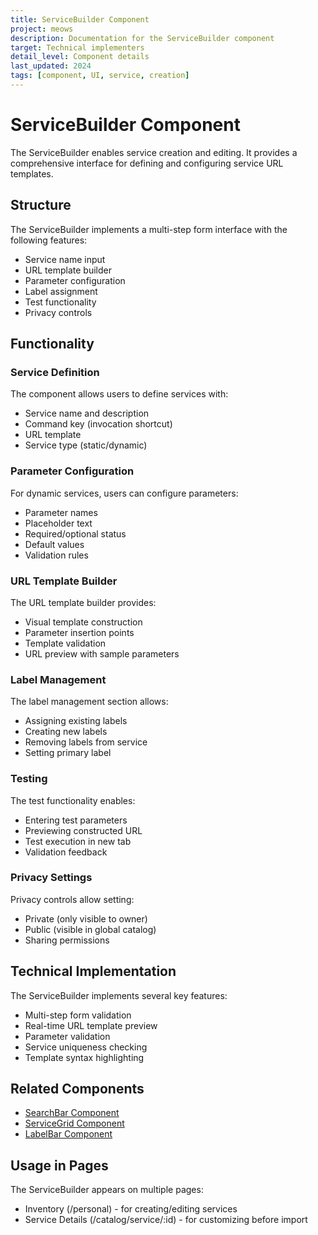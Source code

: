 ```yaml
---
title: ServiceBuilder Component
project: meows
description: Documentation for the ServiceBuilder component
target: Technical implementers
detail_level: Component details
last_updated: 2024
tags: [component, UI, service, creation]
---
```


# ServiceBuilder Component

The ServiceBuilder enables service creation and editing. It provides a comprehensive interface for defining and configuring service URL templates.

## Structure

The ServiceBuilder implements a multi-step form interface with the following features:

- Service name input
- URL template builder
- Parameter configuration
- Label assignment
- Test functionality
- Privacy controls

## Functionality

### Service Definition

The component allows users to define services with:

- Service name and description
- Command key (invocation shortcut)
- URL template
- Service type (static/dynamic)

### Parameter Configuration

For dynamic services, users can configure parameters:

- Parameter names
- Placeholder text
- Required/optional status
- Default values
- Validation rules

### URL Template Builder

The URL template builder provides:

- Visual template construction
- Parameter insertion points
- Template validation
- URL preview with sample parameters

### Label Management

The label management section allows:

- Assigning existing labels
- Creating new labels
- Removing labels from service
- Setting primary label

### Testing

The test functionality enables:

- Entering test parameters
- Previewing constructed URL
- Test execution in new tab
- Validation feedback

### Privacy Settings

Privacy controls allow setting:

- Private (only visible to owner)
- Public (visible in global catalog)
- Sharing permissions

## Technical Implementation

The ServiceBuilder implements several key features:

- Multi-step form validation
- Real-time URL template preview
- Parameter validation
- Service uniqueness checking
- Template syntax highlighting

## Related Components

- [SearchBar Component](SearchBar.md)
- [ServiceGrid Component](ServiceGrid.md)
- [LabelBar Component](LabelBar.md)

## Usage in Pages

The ServiceBuilder appears on multiple pages:

- Inventory (/personal) - for creating/editing services
- Service Details (/catalog/service/:id) - for customizing before import
